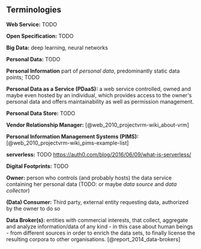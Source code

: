 ## Terminologies 



__Web Service:__ TODO

__Open Specification:__ TODO

__Big Data:__ deep learning, neural networks

__Personal Data:__ TODO

__Personal Information__ part of *personal data*, predominantly static data points; TODO

__Personal Data as a Service (PDaaS):__ a web service controlled, owned and maybe even hosted 
by an individual, which provides access to the owner's personal data and offers maintainability 
as well as permission management. 


__Personal Data Store:__ TODO

__Vendor Relationship Manager:__ [@web_2010_projectvrm-wiki_about-vrm]

__Personal Information Management Systems (PIMS):__ [@web_2010_projectvrm-wiki_pims-example-list]

__serverless:__ TODO https://auth0.com/blog/2016/06/09/what-is-serverless/

__Digital Footprints:__ TODO

__Owner:__ person who controls (and probably hosts) the data service containing her personal 
data (TODO: or maybe *data source* and *data collector*)

__(Data) Consumer:__ Third party, external entity requesting data, authorized by the owner to 
do so

__Data Broker(s):__ entities with commercial interests, that collect, aggregate and analyze
information/data of any kind - in this case about human beings - from different sources in order 
to enrich the data sets, to finally license the resulting corpora to other organisations.
[@report_2014_data-brokers]
